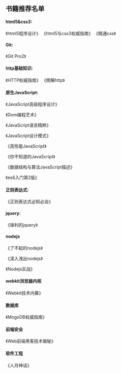 ##  书籍推荐名单

#### html5&css3:

《html5程序设计》
《html5与css3权威指南》
《精通css》

#### Git: 
《Git Pro2》

#### http基础知识:
《HTTP权威指南》
《图解http》

#### 原生JavaScript:

《JavaScript高级程序设计》

《Dom编程艺术》

《JavaScript语言精粹》

《JavaScript设计模式》

《高性能JavaScript》

《你不知道的JavaScript》

《数据结构与算法JavaScript描述》

《es6入门第2版》

#### 正则表达式:

《正则表达式必知必会》

#### jquery:

《锋利的jquery》

#### nodejs

《了不起的nodejs》

《深入浅出nodejs》

《Nodejs实战》

#### webkit浏览器内核

《Webkit技术内幕》

#### 数据库

《MogoDB权威指南》

#### 前端安全

《Web前端黑客技术揭秘》

#### 软件工程

《人月神话》
